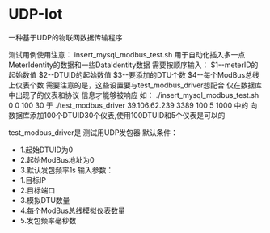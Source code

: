 # UDP-Iot
一种基于UDP的物联网数据传输程序

测试用例使用注意：
insert_mysql_modbus_test.sh 
用于自动化插入多一点MeterIdentity的数据和一些DataIdentity数据
需要按顺序输入：
$1--meterID的起始数值
$2--DTUID的起始数值
$3--要添加的DTU个数
$4--每个ModBus总线上仪表个数
需要注意的是，这些设置要与test_modbus_driver想配合
仅在数据库中出现了的仪表和协议 信息才能够被响应
如：
./insert_mysql_modbus_test.sh 0 0 100 30
于
./test_modbus_driver 39.106.62.239 3389 100 5 1000
中的
向数据库添加100个DTUID30个仪表,使用100DTUID和5个仪表是可以的

test_modbus_driver是
测试用UDP发包器
 默认条件：
 * 1.起始DTUID为0
 * 2.起始ModBus地址为0
 * 3.默认发包频率1s
 输入参数：
 * 1.目标IP
 * 2.目标端口
 * 3.模拟DTU数量
 * 4.每个ModBus总线模拟仪表数量
 * 5.发包频率毫秒数
